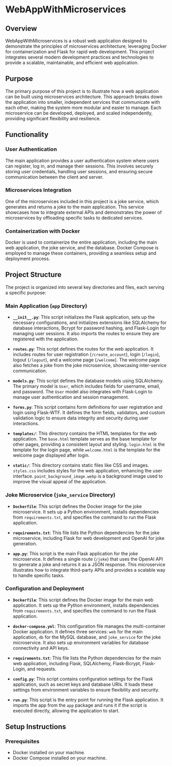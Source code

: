 # WebAppWithMicroservices

## Overview

WebAppWithMicroservices is a robust web application designed to demonstrate the principles of microservices architecture, leveraging Docker for containerization and Flask for rapid web development. This project integrates several modern development practices and technologies to provide a scalable, maintainable, and efficient web application.

## Purpose

The primary purpose of this project is to illustrate how a web application can be built using microservices architecture. This approach breaks down the application into smaller, independent services that communicate with each other, making the system more modular and easier to manage. Each microservice can be developed, deployed, and scaled independently, providing significant flexibility and resilience.

## Functionality

### User Authentication

The main application provides a user authentication system where users can register, log in, and manage their sessions. This involves securely storing user credentials, handling user sessions, and ensuring secure communication between the client and server.

### Microservices Integration

One of the microservices included in this project is a joke service, which generates and returns a joke to the main application. This service showcases how to integrate external APIs and demonstrates the power of microservices by offloading specific tasks to dedicated services.

### Containerization with Docker

Docker is used to containerize the entire application, including the main web application, the joke service, and the database. Docker Compose is employed to manage these containers, providing a seamless setup and deployment process.

## Project Structure

The project is organized into several key directories and files, each serving a specific purpose:

### Main Application (`app` Directory)

- **`__init__.py`**: This script initializes the Flask application, sets up the necessary configurations, and initializes extensions like SQLAlchemy for database interactions, Bcrypt for password hashing, and Flask-Login for managing user sessions. It also imports the routes to ensure they are registered with the application.

- **`routes.py`**: This script defines the routes for the web application. It includes routes for user registration (`/create_account`), login (`/login`), logout (`/logout`), and a welcome page (`/welcome`). The welcome page also fetches a joke from the joke microservice, showcasing inter-service communication.

- **`models.py`**: This script defines the database models using SQLAlchemy. The primary model is `User`, which includes fields for username, email, and password. The `User` model also integrates with Flask-Login to manage user authentication and session management.

- **`forms.py`**: This script contains form definitions for user registration and login using Flask-WTF. It defines the form fields, validators, and custom validation logic to ensure data integrity and security during user interactions.

- **`templates/`**: This directory contains the HTML templates for the web application. The `base.html` template serves as the base template for other pages, providing a consistent layout and styling. `login.html` is the template for the login page, while `welcome.html` is the template for the welcome page displayed after login.

- **`static/`**: This directory contains static files like CSS and images. `styles.css` includes styles for the web application, enhancing the user interface. `paint_background_image.webp` is a background image used to improve the visual appeal of the application.

### Joke Microservice (`joke_service` Directory)

- **`Dockerfile`**: This script defines the Docker image for the joke microservice. It sets up a Python environment, installs dependencies from `requirements.txt`, and specifies the command to run the Flask application.

- **`requirements.txt`**: This file lists the Python dependencies for the joke microservice, including Flask for web development and OpenAI for joke generation.

- **`app.py`**: This script is the main Flask application for the joke microservice. It defines a single route (`/joke`) that uses the OpenAI API to generate a joke and returns it as a JSON response. This microservice illustrates how to integrate third-party APIs and provides a scalable way to handle specific tasks.

### Configuration and Deployment

- **`Dockerfile`**: This script defines the Docker image for the main web application. It sets up the Python environment, installs dependencies from `requirements.txt`, and specifies the command to run the Flask application.

- **`docker-compose.yml`**: This configuration file manages the multi-container Docker application. It defines three services: `web` for the main application, `db` for the MySQL database, and `joke_service` for the joke microservice. It also sets up environment variables for database connectivity and API keys.

- **`requirements.txt`**: This file lists the Python dependencies for the main web application, including Flask, SQLAlchemy, Flask-Bcrypt, Flask-Login, and requests.

- **`config.py`**: This script contains configuration settings for the Flask application, such as secret keys and database URIs. It loads these settings from environment variables to ensure flexibility and security.

- **`run.py`**: This script is the entry point for running the Flask application. It imports the app from the `app` package and runs it if the script is executed directly, allowing the application to start.

## Setup Instructions

### Prerequisites

- Docker installed on your machine.
- Docker Compose installed on your machine.


